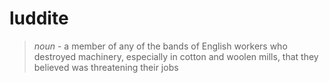 # luddite

> *noun* - a member of any of the bands of English workers who destroyed machinery, especially in cotton and woolen mills, that they believed was threatening their jobs 





